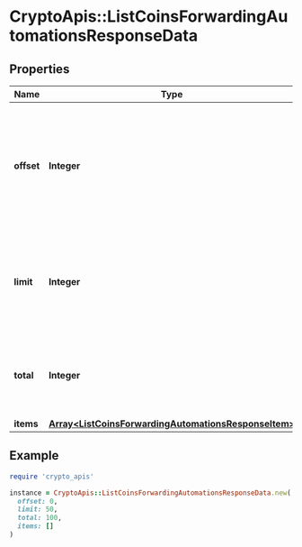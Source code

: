 # CryptoApis::ListCoinsForwardingAutomationsResponseData

## Properties

| Name | Type | Description | Notes |
| ---- | ---- | ----------- | ----- |
| **offset** | **Integer** | The starting index of the response items, i.e. where the response should start listing the returned items. |  |
| **limit** | **Integer** | Defines how many items should be returned in the response per page basis. |  |
| **total** | **Integer** | Defines the total number of items returned in the response. |  |
| **items** | [**Array&lt;ListCoinsForwardingAutomationsResponseItem&gt;**](ListCoinsForwardingAutomationsResponseItem.md) |  |  |

## Example

```ruby
require 'crypto_apis'

instance = CryptoApis::ListCoinsForwardingAutomationsResponseData.new(
  offset: 0,
  limit: 50,
  total: 100,
  items: []
)
```

